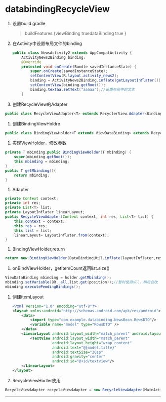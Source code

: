 # databindingRecycleView

1. 设置build.gradle
   
    > buildFeatures {viewBinding truedataBinding true   }
    > 
    
2. 在Activity中设置布局文件的binding
   
    ~~~ java
    public class NewsActivity2 extends AppCompatActivity { 
        ActivityNews2Binding binding; 
        @Override 
        protected void onCreate(Bundle savedInstanceState) {
            super.onCreate(savedInstanceState);
            setContentView(R.layout.activity_news2);
            binding = ActivityNews2Binding.inflate(getLayoutInflater());
            setContentView(binding.getRoot());
            binding.textaa.setText("aaaaa");//设置布局中的文本 
        }
    ~~~
    
    
    
3. 创建RecycleView的Adapter

```java
public class RecycleViewAdapter<T> extends RecyclerView.Adapter<BindingViewHolder>
```

1. 创建BindingViewHoldre

```java
public class BindingViewHolder<T extends ViewDataBinding> extends RecyclerView.ViewHolder
```

1. 实现ViewHolder，修改参数

```java
private T mbinding;public BindingViewHolder(T mbinding) { 
    super(mbinding.getRoot()); 
    this.mbinding = mbinding;
}
public T getMbinding(){
    return mbinding;
}
```

1. Adapter

```java
private Context context;
private int res;
private List<T> list;
private LayoutInflater linearLayout;
public RecycleViewAdapter(Context context, int res, List<T> list) {
    this.context = context;
    this.res = res;
    this.list = list;
    linearLayout= LayoutInflater.from(context);
}
```

1. BindingViewHolder,return

```java
return new BindingViewHolder(DataBindingUtil.inflate(layoutInflater,resoures,parent,false));
```

1. onBindViewHolder，getItemCount返回list.size()

```java
ViewDataBinding mbinding = holder.getMbinding();
mbinding.setVariable(BR._all,list.get(position));//暂时使用all，稍后会改
mbinding.executePendingBindings();
```

1. 创建itemLayout

    ~~~ xml
    <?xml version="1.0" encoding="utf-8"?>
    <layout xmlns:android="http://schemas.android.com/apk/res/android">
        <data> 
            <import type="com.example.databinding.NewsBean.RowsDTO"/>
            <variable name="model" type="RowsDTO" />
        </data>
        <LinearLayout android:layout_width="match_parent" android:layout_height="wrap_content"> 
            <TextView android:layout_width="match_parent"
                      android:layout_height="wrap_content" 
                      android:text="@{model.title}"
                      android:textSize="20sp" 
                      android:gravity="center"
                      android:id="@+id/textview"/> 
        </LinearLayout>
    </layout>
    ~~~

    

4. RecycleViewHodler使用

```java
RecycleViewAdapter recycleViewAdapter = new RecycleViewAdapter(MainActivity.this,R.layout.news_recycle_item_layout,newsBean.getRows());
```

---
